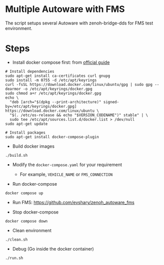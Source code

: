 # Multiple Autoware with FMS

The script setups several Autoware with zenoh-bridge-dds for FMS test environment.

# Steps

* Install docker compose first: from [official guide](https://docs.docker.com/compose/install/linux/#install-using-the-repository)

```shell
# Install dependencies
sudo apt-get install ca-certificates curl gnupg
sudo install -m 0755 -d /etc/apt/keyrings
curl -fsSL https://download.docker.com/linux/ubuntu/gpg | sudo gpg --dearmor -o /etc/apt/keyrings/docker.gpg
sudo chmod a+r /etc/apt/keyrings/docker.gpg
echo \
  "deb [arch="$(dpkg --print-architecture)" signed-by=/etc/apt/keyrings/docker.gpg] https://download.docker.com/linux/ubuntu \
  "$(. /etc/os-release && echo "$VERSION_CODENAME")" stable" | \
  sudo tee /etc/apt/sources.list.d/docker.list > /dev/null
sudo apt-get update

# Install packages
sudo apt-get install docker-compose-plugin
```

* Build docker images

```shell
./build.sh
```

* Modify the `docker-compose.yaml` for your requirement
  - For example, `VEHICLE_NAME` or `FMS_CONNECTION`

* Run docker-compose

```shell
docker compose up
```

* Run FMS: https://github.com/evshary/zenoh_autoware_fms

* Stop docker-compose

```shell
docker compose down
```

* Clean environment

```shell
./clean.sh
```

* Debug (Go inside the docker container)

```shell
./run.sh
```

